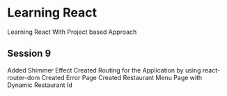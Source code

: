 # Learning React

Learning React With Project based Approach

## Session 9

Added Shimmer Effect
Created Routing for the Application by using react-router-dom
Created Error Page
Created Restaurant Menu Page with Dynamic Restaurant Id
